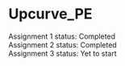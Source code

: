 # Upcurve_PE

Assignment 1 status: Completed <br />
Assignment 2 status: Completed <br />
Assignment 3 status: Yet to start <br />
